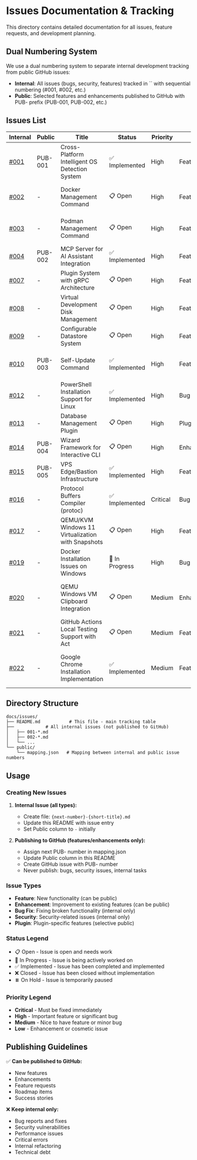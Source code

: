 # Issues Documentation & Tracking

This directory contains detailed documentation for all issues, feature requests, and development planning.

## Dual Numbering System

We use a dual numbering system to separate internal development tracking from public GitHub issues:
- **Internal**: All issues (bugs, security, features) tracked in `` with sequential numbering (#001, #002, etc.)
- **Public**: Selected features and enhancements published to GitHub with PUB- prefix (PUB-001, PUB-002, etc.)

## Issues List

| Internal | Public | Title | Status | Priority | Type | Labels |
|----------|--------|-------|--------|----------|------|--------|
| [#001](001-cross-platform-os-detection.md) | PUB-001 | Cross-Platform Intelligent OS Detection System | ✅ Implemented | High | Feature | enhancement, cross-platform, powershell |
| [#002](002-docker-management-command.md) | - | Docker Management Command | 📋 Open | High | Feature | enhancement, docker, cross-platform |
| [#003](003-podman-management-command.md) | - | Podman Management Command | 📋 Open | High | Feature | enhancement, podman, cross-platform |
| [#004](004-mcp-server-ai-integration.md) | PUB-002 | MCP Server for AI Assistant Integration | ✅ Implemented | High | Feature | enhancement, mcp, ai-integration |
| [#007](007-plugin-system-grpc.md) | - | Plugin System with gRPC Architecture | 📋 Open | High | Feature | enhancement, plugin-system, grpc |
| [#008](008-virtual-development-disk.md) | - | Virtual Development Disk Management | 📋 Open | High | Feature | enhancement, virtual-disk, cross-platform |
| [#009](009-configurable-datastore.md) | - | Configurable Datastore System | 📋 Open | High | Feature | enhancement, datastore, enterprise |
| [#010](010-update.md) | PUB-003 | Self-Update Command | ✅ Implemented | High | Feature | enhancement, self-update, cross-platform |
| [#012](012-powershell-linux-installation.md) | - | PowerShell Installation Support for Linux | ✅ Implemented | High | Bug Fix | enhancement, powershell, linux |
| [#013](013-database-management-plugin.md) | - | Database Management Plugin | 📋 Open | High | Plugin | plugin, database, mcp |
| [#014](014-wizard-framework.md) | PUB-004 | Wizard Framework for Interactive CLI | 📋 Open | High | Enhancement | enhancement, cli, wizard, ux |
| [#015](015-vps-edge-bastion-infrastructure.md) | PUB-005 | VPS Edge/Bastion Infrastructure | ✅ Implemented | High | Feature | infrastructure, edge-computing |
| [#016](016-protoc-plugin-development-dependency.md) | - | Protocol Buffers Compiler (protoc) | ✅ Implemented | Critical | Bug Fix | critical, plugin-system, build |
| [#017](017-qemu-kvm-windows-virtualization.md) | - | QEMU/KVM Windows 11 Virtualization with Snapshots | 📋 Open | High | Feature | virtualization, qemu, kvm, windows, snapshot |
| [#019](019-docker-windows-install-issues.md) | - | Docker Installation Issues on Windows | 🔄 In Progress | High | Bug Fix | bug, docker, windows |
| [#020](020-qemu-windows-clipboard-integration.md) | - | QEMU Windows VM Clipboard Integration | 📋 Open | Medium | Enhancement | enhancement, qemu, windows, clipboard, spice |
| [#021](021-github-actions-local-testing.md) | - | GitHub Actions Local Testing Support with Act | 📋 Open | Medium | Feature | feature, github-actions, act, ci-cd, testing |
| [#022](022-google-chrome-installation.md) | - | Google Chrome Installation Implementation | ✅ Implemented | Medium | Feature | enhancement, package-management, cross-platform |

## Directory Structure

```
docs/issues/
├── README.md           # This file - main tracking table
├──            # All internal issues (not published to GitHub)
│   ├── 001-*.md
│   ├── 002-*.md
│   └── ...
└── public/            
    └── mapping.json   # Mapping between internal and public issue numbers
```

## Usage

### Creating New Issues

1. **Internal Issue (all types):**
   - Create file: `{next-number}-{short-title}.md`
   - Update this README with issue entry
   - Set Public column to `-` initially

2. **Publishing to GitHub (features/enhancements only):**
   - Assign next PUB- number in mapping.json
   - Update Public column in this README
   - Create GitHub issue with PUB- number
   - Never publish: bugs, security issues, internal tasks

### Issue Types

- **Feature**: New functionality (can be public)
- **Enhancement**: Improvement to existing features (can be public)  
- **Bug Fix**: Fixing broken functionality (internal only)
- **Security**: Security-related issues (internal only)
- **Plugin**: Plugin-specific features (selective public)

### Status Legend

- 📋 Open - Issue is open and needs work
- 🔄 In Progress - Issue is being actively worked on  
- ✅ Implemented - Issue has been completed and implemented
- ❌ Closed - Issue has been closed without implementation
- ⏸️ On Hold - Issue is temporarily paused

### Priority Legend

- **Critical** - Must be fixed immediately
- **High** - Important feature or significant bug
- **Medium** - Nice to have feature or minor bug
- **Low** - Enhancement or cosmetic issue

## Publishing Guidelines

✅ **Can be published to GitHub:**
- New features
- Enhancements
- Feature requests
- Roadmap items
- Success stories

❌ **Keep internal only:**
- Bug reports and fixes
- Security vulnerabilities
- Performance issues
- Critical errors
- Internal refactoring
- Technical debt